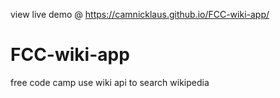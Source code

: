 view live demo @ https://camnicklaus.github.io/FCC-wiki-app/

# FCC-wiki-app
free code camp use wiki api to search wikipedia
